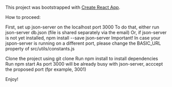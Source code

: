 This project was bootstrapped with [Create React App](https://github.com/facebook/create-react-app).

How to proceed: 

First, set up json-server on the localhost port 3000
To do that, either run json-server db.json (file is shared separately via the email)
Or, if json-server is not yet installed, npm install --save json-server
Important! In case your jspon-server is running on a different port, please change the BASIC_URL property of src/utils/constants.js


Clone the project using git clone <url of the repo>
Run npm install to install dependencies
Run npm start
As port 3000 will be already busy with json-server, acccept the proposed port (fpr example, 3001)
  
Enjoy!






